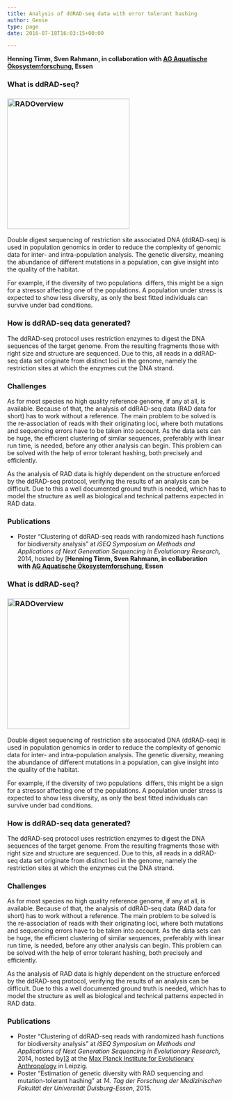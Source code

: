 ```yaml
---
title: Analysis of ddRAD-seq data with error tolerant hashing
author: Genie
type: page
date: 2016-07-18T16:03:15+00:00

---
```

**Henning Timm, Sven Rahmann,
in collaboration with [AG Aquatische Ökosystemforschung][1], Essen**

### What is ddRAD-seq?

### [<img class="wp-image-914 size-medium alignright" src="http://genomeinformatics.uni-due.de/wp-content/uploads/2016/07/RADOverview-281x300.png" alt="RADOverview" width="281" height="300" srcset="http://genomeinformatics.uni-due.de/wp-content/uploads/2016/07/RADOverview-281x300.png 281w, http://genomeinformatics.uni-due.de/wp-content/uploads/2016/07/RADOverview-768x820.png 768w, http://genomeinformatics.uni-due.de/wp-content/uploads/2016/07/RADOverview-960x1024.png 960w, http://genomeinformatics.uni-due.de/wp-content/uploads/2016/07/RADOverview-624x666.png 624w" sizes="(max-width: 281px) 100vw, 281px" />][2]

Double digest sequencing of restriction site associated DNA (ddRAD-seq) is used in population genomics in order to reduce the complexity of genomic data for inter- and intra-population analysis. The genetic diversity, meaning the abundance of different mutations in a population, can give insight into the quality of the habitat.

For example, if the diversity of two populations  differs, this might be a sign for a stressor affecting one of the populations. A population under stress is expected to show less diversity, as only the best fitted individuals can survive under bad conditions.

### How is ddRAD-seq data generated?

The ddRAD-seq protocol uses restriction enzymes to digest the DNA sequences of the target genome. From the resulting fragments those with right size and structure are sequenced. Due to this, all reads in a ddRAD-seq data set originate from distinct loci in the genome, namely the restriction sites at which the enzymes cut the DNA strand.

### Challenges

As for most species no high quality reference genome, if any at all, is available. Because of that, the analysis of ddRAD-seq data (RAD data for short) has to work without a reference. The main problem to be solved is the re-association of reads with their originating loci, where both mutations and sequencing errors have to be taken into account. As the data sets can be huge, the efficient clustering of similar sequences, preferably with linear run time, is needed, before any other analysis can begin. This problem can be solved with the help of error tolerant hashing, both precisely and efficiently.

As the analysis of RAD data is highly dependent on the structure enforced by the ddRAD-seq protocol, verifying the results of an analysis can be difficult. Due to this a well documented ground truth is needed, which has to model the structure as well as biological and technical patterns expected in RAD data.

### Publications

  * Poster &#8220;Clustering of ddRAD-seq reads with randomized hash functions for biodiversity analysis&#8221; at _iSEQ Symposium on Methods and Applications of Next Generation Sequencing in Evolutionary Research,_ 2014, hosted by [**Henning Timm, Sven Rahmann,
in collaboration with [AG Aquatische Ökosystemforschung][1], Essen**

### What is ddRAD-seq?

### [<img class="wp-image-914 size-medium alignright" src="http://genomeinformatics.uni-due.de/wp-content/uploads/2016/07/RADOverview-281x300.png" alt="RADOverview" width="281" height="300" srcset="http://genomeinformatics.uni-due.de/wp-content/uploads/2016/07/RADOverview-281x300.png 281w, http://genomeinformatics.uni-due.de/wp-content/uploads/2016/07/RADOverview-768x820.png 768w, http://genomeinformatics.uni-due.de/wp-content/uploads/2016/07/RADOverview-960x1024.png 960w, http://genomeinformatics.uni-due.de/wp-content/uploads/2016/07/RADOverview-624x666.png 624w" sizes="(max-width: 281px) 100vw, 281px" />][2]

Double digest sequencing of restriction site associated DNA (ddRAD-seq) is used in population genomics in order to reduce the complexity of genomic data for inter- and intra-population analysis. The genetic diversity, meaning the abundance of different mutations in a population, can give insight into the quality of the habitat.

For example, if the diversity of two populations  differs, this might be a sign for a stressor affecting one of the populations. A population under stress is expected to show less diversity, as only the best fitted individuals can survive under bad conditions.

### How is ddRAD-seq data generated?

The ddRAD-seq protocol uses restriction enzymes to digest the DNA sequences of the target genome. From the resulting fragments those with right size and structure are sequenced. Due to this, all reads in a ddRAD-seq data set originate from distinct loci in the genome, namely the restriction sites at which the enzymes cut the DNA strand.

### Challenges

As for most species no high quality reference genome, if any at all, is available. Because of that, the analysis of ddRAD-seq data (RAD data for short) has to work without a reference. The main problem to be solved is the re-association of reads with their originating loci, where both mutations and sequencing errors have to be taken into account. As the data sets can be huge, the efficient clustering of similar sequences, preferably with linear run time, is needed, before any other analysis can begin. This problem can be solved with the help of error tolerant hashing, both precisely and efficiently.

As the analysis of RAD data is highly dependent on the structure enforced by the ddRAD-seq protocol, verifying the results of an analysis can be difficult. Due to this a well documented ground truth is needed, which has to model the structure as well as biological and technical patterns expected in RAD data.

### Publications

  * Poster &#8220;Clustering of ddRAD-seq reads with randomized hash functions for biodiversity analysis&#8221; at _iSEQ Symposium on Methods and Applications of Next Generation Sequencing in Evolutionary Research,_ 2014, hosted by][3] at the [Max Planck Institute for Evolutionary Anthropology][4] in Leipzig.
  * Poster &#8220;Estimation of genetic diversity with RAD sequencing and mutation-tolerant hashing&#8221; at _14. Tag der Forschung der Medizinischen Fakultät der Universität Duisburg-Essen_, 2015.

 [1]: https://www.uni-due.de/leeselab/leeselab
 [2]: http://genomeinformatics.uni-due.de/wp-content/uploads/2016/07/RADOverview.png
 [3]: https://www.idiv.de/
 [4]: http://www.eva.mpg.de/german/index.html